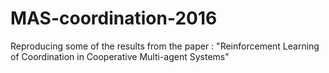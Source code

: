 # MAS-coordination-2016
Reproducing some of the results from the paper : "Reinforcement Learning of Coordination in Cooperative Multi-agent Systems"
